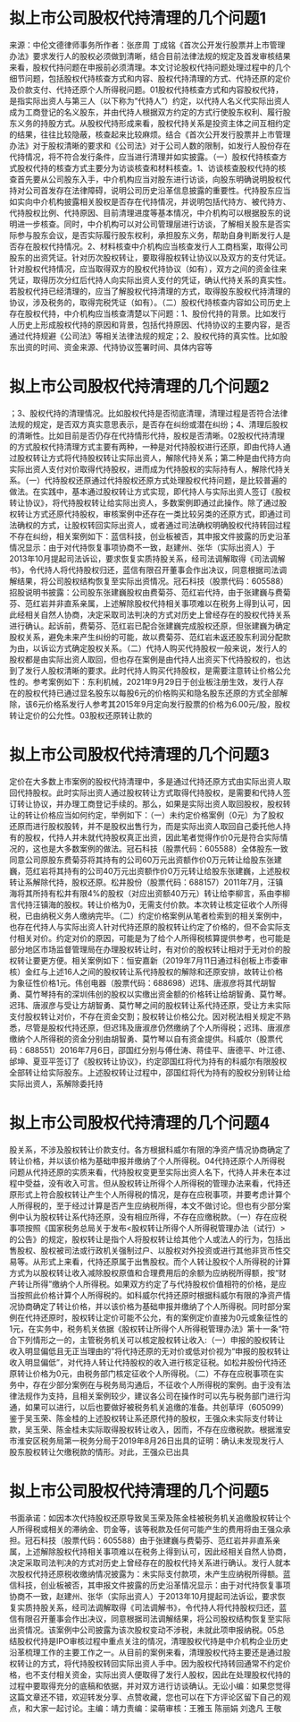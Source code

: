 # 拟上市公司股权代持清理的几个问题1

来源：中伦文德律师事务所作者：张彦周 丁成铭《首次公开发行股票并上市管理办法》要求发行人的股权必须做到清晰，结合目前法律法规的规定及首发审核结果来看，股权代持问题在申报前必须清理。本文讨论股权代持问题处理过程中的几个细节问题，包括股权代持核查方式和内容、股权代持清理的方式、代持还原的定价及价款支付、代持还原个人所得税问题。01股权代持核查方式和内容股权代持，是指实际出资人与第三人（以下称为“代持人”）约定，以代持人名义代实际出资人成为工商登记的名义股东，并由代持人根据双方约定的方式行使股东权利、履行股东义务的持股方式。从股权代持形成来看，股权代持关系是投资主体之间互相约定的结果，往往比较隐蔽，核查起来比较麻烦。结合《首次公开发行股票并上市管理办法》对于股权清晰的要求和《公司法》对于公司人数的限制，如发行人股份存在代持情况，将不符合发行条件，应当进行清理并如实披露。（一）股权代持核查方式股权代持的核查方式主要分为访谈核查和材料核查。1、访谈核查股权代持的核查首先要从公司股东入手，中介机构应当对股东进行访谈，向股东明确说明股权代持对公司首发存在法律障碍，说明公司历史沿革信息披露的重要性。代持股东应当如实向中介机构披露相关股权是否存在代持情况，并说明包括代持方、被代持方、代持股权比例、代持原因、目前清理进度等基本情况，中介机构可以根据股东的说明进一步核查。同时，中介机构可以对公司管理层进行访谈，了解相关股东是否实际参与股东会议，是否实际履行股东权利，承担股东义务，帮助自身判断发行人是否存在股权代持情况。2、材料核查中介机构应当核查发行人工商档案，取得公司股东的出资凭证。针对历次股权转让，要取得股权转让协议以及双方的支付凭证。针对股权代持情况，应当取得双方的股权代持协议（如有），双方之间的资金往来凭证，取得历次分红后代持人向实际出资人支付的凭证，确认代持关系的真实性。若股权代持已经清理的，应当了解股权代持清理的方式，取得股东股权代持清理的协议，涉及税务的，取得完税凭证（如有）。（二）股权代持核查内容如公司历史上存在股权代持，中介机构应当核查清楚以下问题：1、股份代持的背景。比如发行人历史上形成股权代持的原因和背景，包括代持原因、代持协议的主要内容，是否通过代持规避《公司法》等相关法律法规的规定；2、股权代持的真实性。比如股东出资的时间、资金来源、代持协议签署时间、具体内容等

# 拟上市公司股权代持清理的几个问题2

；3、股权代持的清理情况。比如股权代持是否彻底清理，清理过程是否符合法律法规的规定，是否双方真实意思表示，是否存在纠纷或潜在纠纷；4、清理后股权的清晰性。比如目前是否仍存在代持情形代持，股权是否清晰。02股权代持清理的方式股权代持清理方式主要有两种，一种是对代持股权进行还原，即由代持人通过股权转让方式将代持股权转让实际出资人，解除代持关系；第二种是由代持方向实际出资人支付对价取得代持股权，进而成为代持股权的实际持有人，解除代持关系。（一）代持股权还原通过代持股权还原方式处理股权代持问题，是比较普遍的做法。在实践中，基本通过股权转让方式实现，即代持人与实际出资人签订《股权转让协议》，将代持股权转让给实际出资人，多数案例即通过此操作。除了通过股权转让方式还原代持股权，审核案例中还存在一类比较另类的还原方式，即通过司法确权的方式，让股权转回实际出资人，或者通过司法确权明确股权代持转回过程不存在纠纷，相关案例如下：蓝信科技，创业板被否，其申报文件披露的历史沿革情况显示：由于对代持恢复事项协商不一致，赵建州、张华（实际出资人）于2013年10月提起司法诉讼，要求恢复实质持股关系，经司法调解取得《司法调解书》，令代持人将代持股权归还，蓝信有限召开董事会作出决议，同意根据司法调解结果，将公司股权结构恢复至实际出资情况。冠石科技（股票代码：605588）招股说明书披露：公司股东张建巍股权由费菊芬、范红岩代持，由于张建巍与费菊芬、范红岩并非直系亲属，上述解除股权代持相关事项难以在税务上得到认可，因此经相关自然人协商，决定采取司法判决的方式对历史上曾经存在的股权代持关系进行确认。起诉前，费菊芬、范红岩已配合张建巍完成股权还原，但张建巍为确定股权关系，避免未来产生纠纷的可能，故以费菊芬、范红岩未返还股东利润分配款为由，以诉讼方式确定股权关系。（二）代持人购买代持股权一般来说，发行人的股权都是由实际出资人取回，但也存在案例是由代持人出资买下代持股权的，也达到了发行人股权清晰的要求。此时代持人购买代持股权，是需要注意转让价格公允性的。参考案例如下：东利机械，2021年9月29日于创业板注册生效，发行人存在的股权代持已通过显名股东以每股6元的价格购买和隐名股东还原的方式全部解除，该6元价格系发行人参考其2015年9月定向发行股票的价格为6.00元/股，股权转让定价的公允性。03股权还原转让款的

# 拟上市公司股权代持清理的几个问题3

定价在大多数上市案例的股权代持清理中，多是通过代持还原方式由实际出资人取回代持股权。此时实际出资人通过股权转让方式取得代持股权，是需要和代持人签订转让协议，并办理工商登记手续的。那么，如果是实际出资人取回股权，股权转让的转让价格应当如何约定，举例如下：（一）未约定价格案例（0元）为了股权还原而进行股权股转，并不是股权出售行为，而是实际出资人取回自己委托他人持有的股权，代持人并未就代持股权真正出资，因此笔者觉得作价0元是符合实际情况的，这也是大多数案例的做法。冠石科技（股票代码：605588）全体股东一致同意公司原股东费菊芬将其持有的公司60万元出资额作价0万元转让给股东张建巍，范红岩将其持有的公司40万元出资额作价0万元转让给股东张建巍，上述股权转让系解除代持，股权还原。松井股份（股票代码：688157）2011年7月，汪镇海将其所持有松井有限4%的股权（对应出资额40万元）转让给李柳言，系由李柳言代持汪镇海的股权。转让价格为0，无需支付价款。本次转让核定征收个人所得税，已由纳税义务人缴纳完毕。（二）约定价格案例从笔者检索到的相关案例中，也存在代持人与实际出资人针对代持还原的股权转让约定了价格的，但不会实际支付相关对价。约定对价的原因，可能是为了给个人所得税核算提供参考，也可能是部分地区市场监督管理局在办理股权转让时，有对价的股权转让相对于无对价的股权转让要更方便。相关案例如下：恒安嘉新（2019年7月11日通过科创板上市委审核）金红与上述16人之间的股权转让系代持股权的解除和还原安排，故转让价格为象征性价格1元。伟创电器（股票代码：688698）迟玮、唐淑彦将其代胡智勇、莫竹琴持有的深圳伟创的股权以实缴出资金额的价格转让给胡智勇、莫竹琴。迟玮、唐淑彦与受让方胡智勇、莫竹琴之间的股权转让系代持还原，受让方未实际支付股权转让对价，不存在资金交割；股权转让价格公允。因对税法相关规定不熟悉，尽管是股权代持还原，但迟玮及唐淑彦仍然缴纳了个人所得税；迟玮、唐淑彦缴纳个人所得税的资金分别由胡智勇、莫竹琴以自有资金提供。科威尔（股票代码：688551）2016年7月6日，邵国红分别与傅仕涛、蒋佳平、唐德平、叶江德、邰坤、夏亚平签订了《股权转让协议》，约定邵国红将代为持有的科威尔有限股权全部转让给实际股东。上述股权转让过程中，邵国红将代为持有的股权分别转让给实际出资人，系解除委托持

# 拟上市公司股权代持清理的几个问题4

股关系，不涉及股权转让价款支付。各方根据科威尔有限的净资产情况协商确定了转让价格，并以该价格为基础申报并缴纳了个人所得税。04代持还原个人所得税问题从代持还原的实质来看，代持股权变更至实际出资人名下，代持人并未在本过程中受益，没有收入可言。但从股权转让所得个人所得税的管理办法来看，代持还原形式上符合股权转让产生个人所得税的情况，是存在应税事项，并要考虑计算个人所得税的，至于经过计算是否产生应纳税所得，本文不做讨论。但也有少部分案例中认为股权转让系代持还原，没有相应所得，不存在应缴税款。（一）存在应税事项按照《国家税务总局关于发布<股权转让所得个人所得税管理办法（试行）>的公告》的规定，股权转让是指个人将股权转让给其他个人或法人的行为，包括出售股权、股权被司法或行政机关强制过户、以股权对外投资或进行其他非货币性交易等。从形式上来看，代持还原属于出售股权。而个人转让股权个人所得税的计算方式为以股权转让收入减除股权原值和合理费用后的余额为应纳税所得额，按“财产转让所得”缴纳个人所得税。如果双方约定了与代持股权价值相符的价格，是应当按照此价格计算个人所得税的。如科威尔代持还原时根据科威尔有限的净资产情况协商确定了转让价格，并以该价格为基础申报并缴纳了个人所得税。同时部分案例在代持还原时，股权转让定价可能不公允，有的案例定价直接为0元或象征性的1元，在实务中，税务机关依据《股权转让所得个人所得税管理办法》第十一条“符合下列情形之一的，主管税务机关可以核定股权转让收入:（一）申报的股权转让收入明显偏低且无正当理由的”将代持还原的无对价或低对价视为“申报的股权转让收入明显偏低”，对代持人转让代持股权的收入进行核定征税。如松井股份代持还原转让价格为0元，由税务部门核定征收个人所得税。（二）不存在应税事项在实务中，存在少部分案例在与税务局沟通后，不征收个人所得税的案例。由于没有法律法规作为支持，且相关案例较少，建议各公司在操作时可以先与税务部门进行沟通，如果可以进行，以后也要做好被税务机关追缴的准备。共创草坪（605099）鉴于吴玉荣、陈金桂的上述股权转让系还原代持的股权，王强众未实际支付转让款，吴玉荣、陈金桂未实际取得股权转让收入，因而，不存在应缴税款。根据淮安市淮安区税务局第一税务分局于2019年8月26日出具的证明：确认未发现发行人股东股权转让欠缴税款的情形。对此，王强众已出具

# 拟上市公司股权代持清理的几个问题5

书面承诺：如因本次代持股权还原导致吴玉荣及陈金桂被税务机关追缴股权转让个人所得税或相关的滞纳金、罚金等，该等税款及任何可能产生的费用将由王强众承担。冠石科技（股票代码：605588）由于张建巍与费菊芬、范红岩并非直系亲属，上述解除股权代持相关事项难以在税务上得到认可，因此经相关自然人协商，决定采取司法判决的方式对历史上曾经存在的股权代持关系进行确认。发行人就本次股权代持还原税收缴纳情况披露为：未实际支付款项，未产生应纳税所得额。蓝信科技，创业板被否，其申报文件披露的历史沿革情况显示：由于对代持恢复事项协商不一致，赵建州、张华（实际出资人）于2013年10月提起司法诉讼，要求恢复实质持股关系，经司法调解取得《司法调解书》，令代持人将代持股权归还，蓝信有限召开董事会作出决议，同意根据司法调解结果，将公司股权结构恢复至实际出资情况。该案例中公司披露为该次股权变动不涉税，未就此项申报纳税。05总 结股权代持是IPO审核过程中重点关注的情况，清理股权代持是中介机构企业历史沿革梳理工作的主要工作之一。从目前的案例来看，清理股权代持主要还是通过股权转让的方式，将代持股权转回实际出资人手中。因为股权代持转回通常不约定价格，也不支付相关资金，实际出资人便取得了发行人股权，因此在处理股权代持的过程中要取得充分的底稿和依据，并对双方进行访谈确认。无讼小编：如果您觉得这篇文章还不错，欢迎转发分享、点赞收藏，您也可以在下方评论区留下自己的观点，和大家一起讨论。主编：靖力责编：梁萌审核：王雅玉 陈丽娟 刘逸凡 王敬

